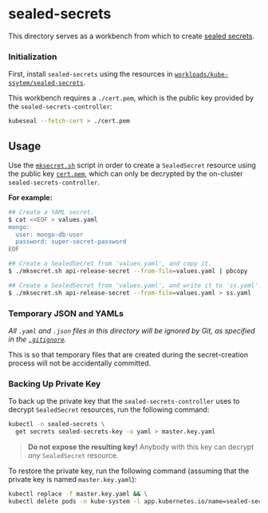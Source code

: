 # sealed-secrets

This directory serves as a workbench from which to create
[sealed secrets](https://github.com/bitnami-labs/sealed-secrets).

### Initialization

First, install `sealed-secrets` using the resources in
[`workloads/kube-ssytem/sealed-secrets`](../workloads/kube-system/sealed-secrets/).

This workbench requires a `./cert.pem`, which is the public key provided by
the `sealed-secrets-controller`:

```bash
kubeseal --fetch-cert > ./cert.pem
```

## Usage

Use the [`mksecret.sh`](./mksecret.sh) script in order to create a
`SealedSecret` resource using the public key [`cert.pem`](./cert.pem), which can
only be decrypted by the on-cluster `sealed-secrets-controller`.

**For example:**

```bash
## Create a YAML secret.
$ cat <<EOF > values.yaml
mongo:
  user: mongo-db-user
  password: super-secret-password
EOF

## Create a SealedSecret from 'values.yaml', and copy it.
$ ./mksecret.sh api-release-secret --from-file=values.yaml | pbcopy

## Create a SealedSecret from 'values.yaml', and write it to 'ss.yaml'.
$ ./mksecret.sh api-release-secret --from-file=values.yaml > ss.yaml
```

### Temporary JSON and YAMLs

_All `.yaml` and `.json` files in this directory will be ignored by Git, as
specified in the [`.gitignore`](./.gitignore)._

This is so that temporary files that are created during the secret-creation
process will not be accidentally committed.

### Backing Up Private Key

To back up the private key that the `sealed-secrets-controller` uses to
decrypt `SealedSecret` resources, run the following command:

```bash
kubectl -n sealed-secrets \
  get secrets sealed-secrets-key -o yaml > master.key.yaml
```

> **Do not expose the resulting key!** Anybody with this key can
> decrypt _any_ `SealedSecret` resource.

To restore the private key, run the following command (assuming that the
private key is named `master.key.yaml`):

```bash
kubectl replace -f master.key.yaml && \
kubectl delete pods -n kube-system -l app.kubernetes.io/name=sealed-secrets
```
